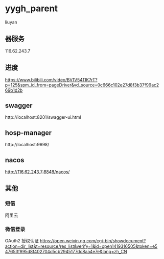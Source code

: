 # yygh_parent
liuyan

## 器服务
116.62.243.7

## 进度

https://www.bilibili.com/video/BV1V5411K7rT?p=125&spm_id_from=pageDriver&vd_source=0c666c102e27d8f3b37f99ac269b1d2b



## swagger
http://localhost:8201/swagger-ui.html

## hosp-manager
http://localhost:9998/

## nacos
http://116.62.243.7:8848/nacos/

## 其他

### 短信 
阿里云

### 微信登录  
OAuth2
授权认证
https://open.weixin.qq.com/cgi-bin/showdocument?action=dir_list&t=resource/res_list&verify=1&id=open1419316505&token=e547653f995d8f402704d5cb2945177dc8aa4e7e&lang=zh_CN


